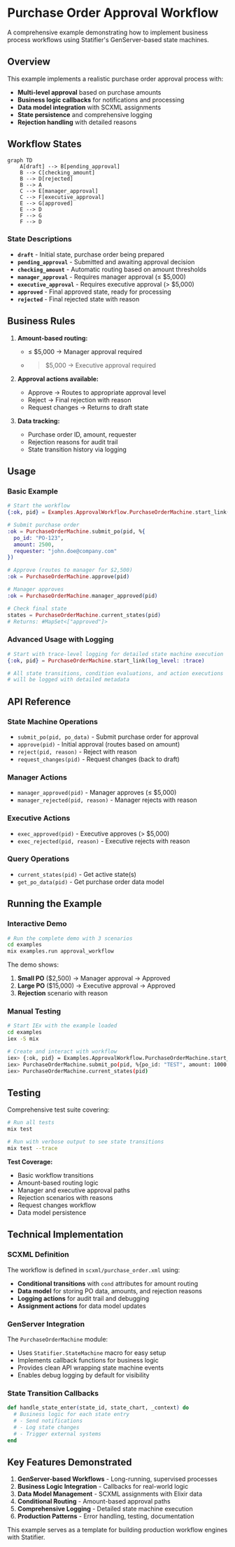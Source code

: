 # Purchase Order Approval Workflow

A comprehensive example demonstrating how to implement business process workflows using Statifier's GenServer-based state machines.

## Overview

This example implements a realistic purchase order approval process with:

- **Multi-level approval** based on purchase amounts
- **Business logic callbacks** for notifications and processing
- **Data model integration** with SCXML assignments  
- **State persistence** and comprehensive logging
- **Rejection handling** with detailed reasons

## Workflow States

```mermaid
graph TD
    A[draft] --> B[pending_approval]
    B --> C[checking_amount] 
    B --> D[rejected]
    B --> A
    C --> E[manager_approval]
    C --> F[executive_approval]
    E --> G[approved]
    E --> D
    F --> G
    F --> D
```

### State Descriptions

- **`draft`** - Initial state, purchase order being prepared
- **`pending_approval`** - Submitted and awaiting approval decision
- **`checking_amount`** - Automatic routing based on amount thresholds
- **`manager_approval`** - Requires manager approval (≤ $5,000)
- **`executive_approval`** - Requires executive approval (> $5,000)  
- **`approved`** - Final approved state, ready for processing
- **`rejected`** - Final rejected state with reason

## Business Rules

1. **Amount-based routing:**
   - ≤ $5,000 → Manager approval required
   - > $5,000 → Executive approval required

2. **Approval actions available:**
   - Approve → Routes to appropriate approval level
   - Reject → Final rejection with reason
   - Request changes → Returns to draft state

3. **Data tracking:**
   - Purchase order ID, amount, requester
   - Rejection reasons for audit trail
   - State transition history via logging

## Usage

### Basic Example

```elixir
# Start the workflow
{:ok, pid} = Examples.ApprovalWorkflow.PurchaseOrderMachine.start_link()

# Submit purchase order
:ok = PurchaseOrderMachine.submit_po(pid, %{
  po_id: "PO-123",
  amount: 2500,
  requester: "john.doe@company.com"
})

# Approve (routes to manager for $2,500)
:ok = PurchaseOrderMachine.approve(pid)

# Manager approves
:ok = PurchaseOrderMachine.manager_approved(pid)

# Check final state
states = PurchaseOrderMachine.current_states(pid)
# Returns: #MapSet<["approved"]>
```

### Advanced Usage with Logging

```elixir
# Start with trace-level logging for detailed state machine execution
{:ok, pid} = PurchaseOrderMachine.start_link(log_level: :trace)

# All state transitions, condition evaluations, and action executions
# will be logged with detailed metadata
```

## API Reference

### State Machine Operations

- `submit_po(pid, po_data)` - Submit purchase order for approval
- `approve(pid)` - Initial approval (routes based on amount)
- `reject(pid, reason)` - Reject with reason
- `request_changes(pid)` - Request changes (back to draft)

### Manager Actions

- `manager_approved(pid)` - Manager approves (≤ $5,000)
- `manager_rejected(pid, reason)` - Manager rejects with reason

### Executive Actions  

- `exec_approved(pid)` - Executive approves (> $5,000)
- `exec_rejected(pid, reason)` - Executive rejects with reason

### Query Operations

- `current_states(pid)` - Get active state(s)
- `get_po_data(pid)` - Get purchase order data model

## Running the Example

### Interactive Demo

```bash
# Run the complete demo with 3 scenarios
cd examples
mix examples.run approval_workflow
```

The demo shows:

1. **Small PO** ($2,500) → Manager approval → Approved
2. **Large PO** ($15,000) → Executive approval → Approved  
3. **Rejection** scenario with reason

### Manual Testing

```bash
# Start IEx with the example loaded
cd examples
iex -S mix

# Create and interact with workflow
iex> {:ok, pid} = Examples.ApprovalWorkflow.PurchaseOrderMachine.start_link()
iex> PurchaseOrderMachine.submit_po(pid, %{po_id: "TEST", amount: 1000, requester: "test"})
iex> PurchaseOrderMachine.current_states(pid)
```

## Testing

Comprehensive test suite covering:

```bash
# Run all tests
mix test

# Run with verbose output to see state transitions  
mix test --trace
```

**Test Coverage:**

- Basic workflow transitions
- Amount-based routing logic
- Manager and executive approval paths
- Rejection scenarios with reasons
- Request changes workflow
- Data model persistence

## Technical Implementation

### SCXML Definition

The workflow is defined in `scxml/purchase_order.xml` using:

- **Conditional transitions** with `cond` attributes for amount routing
- **Data model** for storing PO data, amounts, and rejection reasons
- **Logging actions** for audit trail and debugging
- **Assignment actions** for data model updates

### GenServer Integration

The `PurchaseOrderMachine` module:

- Uses `Statifier.StateMachine` macro for easy setup
- Implements callback functions for business logic
- Provides clean API wrapping state machine events
- Enables debug logging by default for visibility

### State Transition Callbacks

```elixir
def handle_state_enter(state_id, state_chart, _context) do
  # Business logic for each state entry
  # - Send notifications
  # - Log state changes  
  # - Trigger external systems
end
```

## Key Features Demonstrated

1. **GenServer-based Workflows** - Long-running, supervised processes
2. **Business Logic Integration** - Callbacks for real-world logic
3. **Data Model Management** - SCXML assignments with Elixir data
4. **Conditional Routing** - Amount-based approval paths
5. **Comprehensive Logging** - Detailed state machine execution
6. **Production Patterns** - Error handling, testing, documentation

This example serves as a template for building production workflow engines with Statifier.
